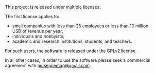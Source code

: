 This project is released under multiple licenses.

The first license applies to:
- small companies with less than 25 employees or less than 10 million USD of revenue per year;
- individuals and hobbyists;
- academic and research institutions, students, and teachers.

For such users, the software is released under the GPLv2 license.


In all other cases, in order to use the software please seek a commercial agreement with giuseppemag@gmail.com.
